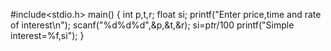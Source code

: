 #include<stdio.h>
main()
{
 int p,t,r;
float si;
printf("Enter price,time and rate of interest\n");
scanf("%d%d%d",&p,&t,&r);
si=p*t*r/100
printf("Simple interest=%f,si");
}
